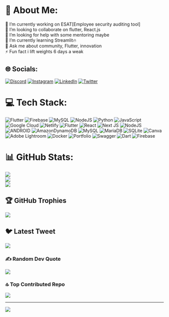 # 💫 About Me:
🔭 I’m currently working on ESAT[Employee security auditing tool]<br>👯 I’m looking to collaborate on flutter, React.js<br>🤝 I’m looking for help with some mentoring maybe<br>🌱 I’m currently learning Streamlit🔥<br>💬 Ask me about community, Flutter, innovation<br>⚡ Fun fact i lift weights 6 days a weak 


## 🌐 Socials:
[![Discord](https://img.shields.io/badge/Discord-%237289DA.svg?logo=discord&logoColor=white)](https://discord.gg/Vinay⚡#0846) [![Instagram](https://img.shields.io/badge/Instagram-%23E4405F.svg?logo=Instagram&logoColor=white)](https://instagram.com/vinayy_k_15) [![LinkedIn](https://img.shields.io/badge/LinkedIn-%230077B5.svg?logo=linkedin&logoColor=white)](https://linkedin.com/in/https://www.linkedin.com/in/vinayak-kesharwani-351ba021a) [![Twitter](https://img.shields.io/badge/Twitter-%231DA1F2.svg?logo=Twitter&logoColor=white)](https://twitter.com/vinayy1506) 

# 💻 Tech Stack:
![Flutter](https://img.shields.io/badge/Flutter-%2302569B.svg?style=plastic&logo=Flutter&logoColor=white) ![Firebase](https://img.shields.io/badge/firebase-%23039BE5.svg?style=plastic&logo=firebase) ![MySQL](https://img.shields.io/badge/mysql-%2300f.svg?style=plastic&logo=mysql&logoColor=white) ![NodeJS](https://img.shields.io/badge/node.js-6DA55F?style=plastic&logo=node.js&logoColor=white) ![Python](https://img.shields.io/badge/python-3670A0?style=plastic&logo=python&logoColor=ffdd54) ![JavaScript](https://img.shields.io/badge/javascript-%23323330.svg?style=plastic&logo=javascript&logoColor=%23F7DF1E) ![Google Cloud](https://img.shields.io/badge/Google%20Cloud-%234285F4.svg?style=plastic&logo=google-cloud&logoColor=white) ![Netlify](https://img.shields.io/badge/netlify-%23000000.svg?style=plastic&logo=netlify&logoColor=#00C7B7) ![Flutter](https://img.shields.io/badge/Flutter-%2302569B.svg?style=plastic&logo=Flutter&logoColor=white) ![React](https://img.shields.io/badge/react-%2320232a.svg?style=plastic&logo=react&logoColor=%2361DAFB) ![Next JS](https://img.shields.io/badge/Next-black?style=plastic&logo=next.js&logoColor=white) ![NodeJS](https://img.shields.io/badge/node.js-6DA55F?style=plastic&logo=node.js&logoColor=white) ![ANDROID](https://img.shields.io/badge/android-%2320232a.svg?style=plastic&logo=android&logoColor=%a4c639) ![AmazonDynamoDB](https://img.shields.io/badge/Amazon%20DynamoDB-4053D6?style=plastic&logo=Amazon%20DynamoDB&logoColor=white) ![MySQL](https://img.shields.io/badge/mysql-%2300f.svg?style=plastic&logo=mysql&logoColor=white) ![MariaDB](https://img.shields.io/badge/MariaDB-003545?style=plastic&logo=mariadb&logoColor=white) ![SQLite](https://img.shields.io/badge/sqlite-%2307405e.svg?style=plastic&logo=sqlite&logoColor=white) ![Canva](https://img.shields.io/badge/Canva-%2300C4CC.svg?style=plastic&logo=Canva&logoColor=white) ![Adobe Lightroom](https://img.shields.io/badge/Adobe%20Lightroom-31A8FF.svg?style=plastic&logo=Adobe%20Lightroom&logoColor=white) ![Docker](https://img.shields.io/badge/docker-%230db7ed.svg?style=plastic&logo=docker&logoColor=white) ![Portfolio](https://img.shields.io/badge/Portfolio-%23000000.svg?style=plastic&logo=firefox&logoColor=#FF7139) ![Swagger](https://img.shields.io/badge/-Swagger-%23Clojure?style=plastic&logo=swagger&logoColor=white) ![Dart](https://img.shields.io/badge/dart-%230175C2.svg?style=plastic&logo=dart&logoColor=white) ![Firebase](https://img.shields.io/badge/firebase-%23039BE5.svg?style=plastic&logo=firebase)
# 📊 GitHub Stats:
![](https://github-readme-stats.vercel.app/api?username=vins4407&theme=nightowl&hide_border=false&include_all_commits=true&count_private=true)<br/>
![](https://github-readme-streak-stats.herokuapp.com/?user=vins4407&theme=nightowl&hide_border=false)<br/>
![](https://github-readme-stats.vercel.app/api/top-langs/?username=vins4407&theme=nightowl&hide_border=false&include_all_commits=true&count_private=true&layout=compact)

## 🏆 GitHub Trophies
![](https://github-profile-trophy.vercel.app/?username=vins4407&theme=darkhub&no-frame=true&no-bg=false&margin-w=4)

## 🐦 Latest Tweet
[![](https://gtce.itsvg.in/api?username=vinayy1506)](https://github.com/VishwaGauravIn/github-twitter-card-embed)

### ✍️ Random Dev Quote
![](https://quotes-github-readme.vercel.app/api?type=vetical&theme=dark)

### 🔝 Top Contributed Repo
![](https://github-contributor-stats.vercel.app/api?username=vins4407&limit=5&theme=apprentice&combine_all_yearly_contributions=true)

---
[![](https://visitcount.itsvg.in/api?id=vins4407&icon=0&color=0)](https://visitcount.itsvg.in)

<!-- Proudly created with GPRM ( https://gprm.itsvg.in ) -->
